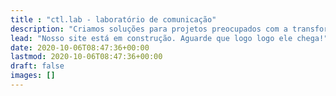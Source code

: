 ```yaml
---
title : "ctl.lab - laboratório de comunicação"
description: "Criamos soluções para projetos preocupados com a transformação social."
lead: "Nosso site está em construção. Aguarde que logo logo ele chega!"
date: 2020-10-06T08:47:36+00:00
lastmod: 2020-10-06T08:47:36+00:00
draft: false
images: []
---
```

